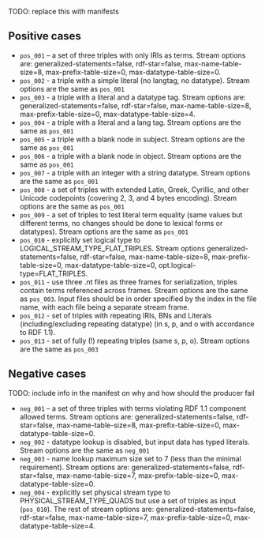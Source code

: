TODO: replace this with manifests

## Positive cases

- `pos_001` – a set of three triples with only IRIs as terms. Stream options are: generalized-statements=false, rdf-star=false, max-name-table-size=8, max-prefix-table-size=0, max-datatype-table-size=0.
- `pos_002` - a triple with a simple literal (no langtag, no datatype). Stream options are the same as `pos_001`
- `pos_003` - a triple with a literal and a datatype tag. Stream options are: generalized-statements=false, rdf-star=false, max-name-table-size=8, max-prefix-table-size=0, max-datatype-table-size=4.
- `pos_004` - a triple with a literal and a lang tag. Stream options are the same as `pos_001`
- `pos_005` - a triple with a blank node in subject. Stream options are the same as `pos_001`
- `pos_006` - a triple with a blank node in object. Stream options are the same as `pos_001`
- `pos_007` - a triple with an integer with a string datatype. Stream options are the same as `pos_001`
- `pos_008` - a set of triples with extended Latin, Greek, Cyrillic, and other Unicode codepoints (covering 2, 3, and 4 bytes encoding). Stream options are the same as `pos_001`
- `pos_009` - a set of triples to test literal term equality (same values but different terms, no changes should be done to lexical forms or datatypes). Stream options are the same as `pos_001`
- `pos_010` - explicitly set logical type to LOGICAL_STREAM_TYPE_FLAT_TRIPLES. Stream options generalized-statements=false, rdf-star=false, max-name-table-size=8, max-prefix-table-size=0, max-datatype-table-size=0, opt.logical-type=FLAT_TRIPLES.
- `pos_011` - use three .nt files as three frames for serialization, triples contain terms referenced across frames. Stream options are the same as `pos_003`. Input files should be in order specified by the index in the file name, with each file being a separate stream frame.
- `pos_012` - set of triples with repeating IRIs, BNs and Literals (including/excluding repeating datatype) (in s, p, and o with accordance to RDF 1.1). 
- `pos_013` - set of fully (!) repeating triples (same s, p, o). Stream options are the same as `pos_003`


## Negative cases

TODO: include info in the manifest on why and how should the producer fail
- `neg_001` – a set of three triples with terms violating RDF 1.1 component allowed terms. Stream options are: generalized-statements=false, rdf-star=false, max-name-table-size=8, max-prefix-table-size=0, max-datatype-table-size=0.
- `neg_002` - datatype lookup is disabled, but input data has typed literals. Stream options are the same as `neg_001`
- `neg_003` - name lookup maximum size set to 7 (less than the minimal requirement). Stream options are: generalized-statements=false, rdf-star=false, max-name-table-size=7, max-prefix-table-size=0, max-datatype-table-size=0.
- `neg_004` - explicitly set physical stream type to PHYSICAL_STREAM_TYPE_QUADS but use a set of triples as input (`pos_010`). The rest of stream options are: generalized-statements=false, rdf-star=false, max-name-table-size=7, max-prefix-table-size=0, max-datatype-table-size=4.